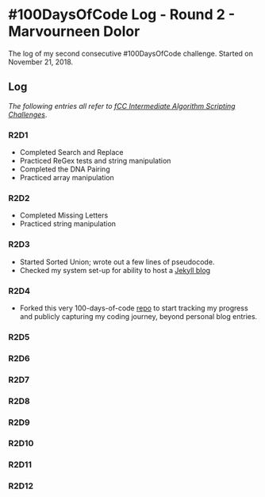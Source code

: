 # #100DaysOfCode Log - Round 2 - Marvourneen Dolor

The log of my second consecutive #100DaysOfCode challenge. Started on November 21, 2018.

## Log

_The following entries all refer to [fCC Intermediate Algorithm Scripting Challenges](https://learn.freecodecamp.org/javascript-algorithms-and-data-structures/intermediate-algorithm-scripting)_.

### R2D1
- Completed Search and Replace
- Practiced ReGex tests and string manipulation
- Completed the DNA Pairing
- Practiced array manipulation

### R2D2 
- Completed Missing Letters
- Practiced string manipulation

### R2D3
- Started Sorted Union; wrote out a few lines of pseudocode.
- Checked my system set-up for ability to host a [Jekyll blog](https://jekyllrb.com/docs/installation/#requirements)

### R2D4
- Forked this very 100-days-of-code [repo](https://github.com/kallaway/100-days-of-code) to start tracking my progress and publicly capturing my coding journey, beyond personal blog entries.

### R2D5

### R2D6

### R2D7

### R2D8

### R2D9

### R2D10

### R2D11

### R2D12
